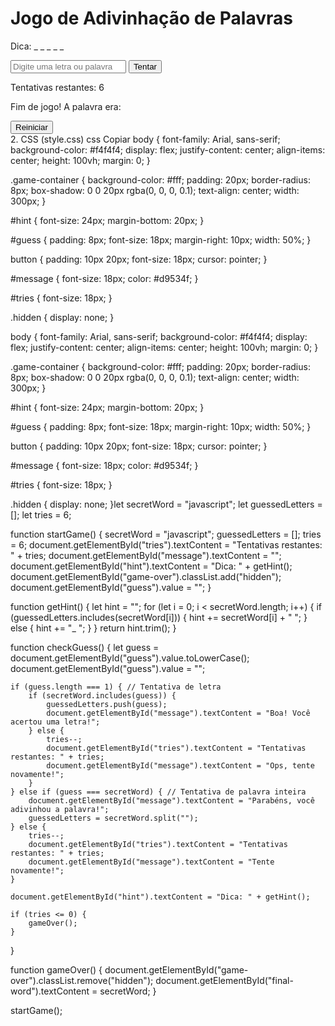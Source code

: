 <!DOCTYPE html>
<html lang="pt-br">
<head>
    <meta charset="UTF-8">
    <meta name="viewport" content="width=device-width, initial-scale=1.0">
    <title>Jogo de Adivinhação de Palavras</title>
    <link rel="stylesheet" href="style.css">
</head>
<body>
    <div class="game-container">
        <h1>Jogo de Adivinhação de Palavras</h1>
        <p id="hint">Dica: _ _ _ _ _</p>
        <input type="text" id="guess" placeholder="Digite uma letra ou palavra">
        <button onclick="checkGuess()">Tentar</button>
        <p id="message"></p>
        <p id="tries">Tentativas restantes: 6</p>
        <div id="game-over" class="hidden">
            <p>Fim de jogo! A palavra era: <span id="final-word"></span></p>
            <button onclick="startGame()">Reiniciar</button>
        </div>
    </div>
    <script src="script.js"></script>
</body>
</html>
2. CSS (style.css)
css
Copiar
body {
    font-family: Arial, sans-serif;
    background-color: #f4f4f4;
    display: flex;
    justify-content: center;
    align-items: center;
    height: 100vh;
    margin: 0;
}

.game-container {
    background-color: #fff;
    padding: 20px;
    border-radius: 8px;
    box-shadow: 0 0 20px rgba(0, 0, 0, 0.1);
    text-align: center;
    width: 300px;
}

#hint {
    font-size: 24px;
    margin-bottom: 20px;
}

#guess {
    padding: 8px;
    font-size: 18px;
    margin-right: 10px;
    width: 50%;
}

button {
    padding: 10px 20px;
    font-size: 18px;
    cursor: pointer;
}

#message {
    font-size: 18px;
    color: #d9534f;
}

#tries {
    font-size: 18px;
}

.hidden {
    display: none;
}

body {
    font-family: Arial, sans-serif;
    background-color: #f4f4f4;
    display: flex;
    justify-content: center;
    align-items: center;
    height: 100vh;
    margin: 0;
}

.game-container {
    background-color: #fff;
    padding: 20px;
    border-radius: 8px;
    box-shadow: 0 0 20px rgba(0, 0, 0, 0.1);
    text-align: center;
    width: 300px;
}

#hint {
    font-size: 24px;
    margin-bottom: 20px;
}

#guess {
    padding: 8px;
    font-size: 18px;
    margin-right: 10px;
    width: 50%;
}

button {
    padding: 10px 20px;
    font-size: 18px;
    cursor: pointer;
}

#message {
    font-size: 18px;
    color: #d9534f;
}

#tries {
    font-size: 18px;
}

.hidden {
    display: none;
}let secretWord = "javascript";
let guessedLetters = [];
let tries = 6;

function startGame() {
    secretWord = "javascript";
    guessedLetters = [];
    tries = 6;
    document.getElementById("tries").textContent = "Tentativas restantes: " + tries;
    document.getElementById("message").textContent = "";
    document.getElementById("hint").textContent = "Dica: " + getHint();
    document.getElementById("game-over").classList.add("hidden");
    document.getElementById("guess").value = "";
}

function getHint() {
    let hint = "";
    for (let i = 0; i < secretWord.length; i++) {
        if (guessedLetters.includes(secretWord[i])) {
            hint += secretWord[i] + " ";
        } else {
            hint += "_ ";
        }
    }
    return hint.trim();
}

function checkGuess() {
    let guess = document.getElementById("guess").value.toLowerCase();
    document.getElementById("guess").value = "";

    if (guess.length === 1) { // Tentativa de letra
        if (secretWord.includes(guess)) {
            guessedLetters.push(guess);
            document.getElementById("message").textContent = "Boa! Você acertou uma letra!";
        } else {
            tries--;
            document.getElementById("tries").textContent = "Tentativas restantes: " + tries;
            document.getElementById("message").textContent = "Ops, tente novamente!";
        }
    } else if (guess === secretWord) { // Tentativa de palavra inteira
        document.getElementById("message").textContent = "Parabéns, você adivinhou a palavra!";
        guessedLetters = secretWord.split("");
    } else {
        tries--;
        document.getElementById("tries").textContent = "Tentativas restantes: " + tries;
        document.getElementById("message").textContent = "Tente novamente!";
    }

    document.getElementById("hint").textContent = "Dica: " + getHint();

    if (tries <= 0) {
        gameOver();
    }
}

function gameOver() {
    document.getElementById("game-over").classList.remove("hidden");
    document.getElementById("final-word").textContent = secretWord;
}

startGame();
